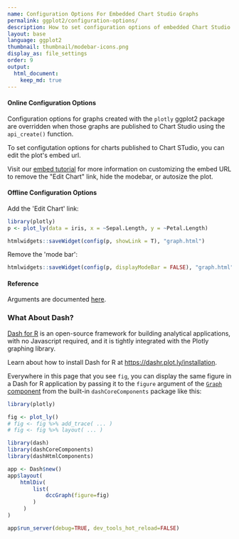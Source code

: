 ```yaml
---
name: Configuration Options For Embedded Chart Studio Graphs 
permalink: ggplot2/configuration-options/
description: How to set configuration options of embedded Chart Studio graphs in ggplot2. Examples of both online and offline configurations.
layout: base
language: ggplot2
thumbnail: thumbnail/modebar-icons.png
display_as: file_settings
order: 9
output:
  html_document:
    keep_md: true
---
```



#### Online Configuration Options 

Configuration options for graphs created with the `plotly` ggplot2 package are overridden when those graphs are published to Chart Studio using the `api_create()` function. 

To set configutation options for charts published to Chart STudio, you can edit the plot's embed url. 

Visit our [embed tutorial](http://help.plot.ly/embed-graphs-in-websites/#step-8-customize-the-iframe) for more information on customizing the embed URL to remove the "Edit Chart" link, hide the modebar, or autosize the plot.

#### Offline Configuration Options 

Add the 'Edit Chart' link:

``` r
library(plotly)
p <- plot_ly(data = iris, x = ~Sepal.Length, y = ~Petal.Length)

htmlwidgets::saveWidget(config(p, showLink = T), "graph.html")
```

Remove the 'mode bar':

``` r
htmlwidgets::saveWidget(config(p, displayModeBar = FALSE), "graph.html")
```

#### Reference
Arguments are documented [here](https://github.com/plotly/plotly.js/blob/master/src/plot_api/plot_config.js).
### What About Dash?

[Dash for R](https://dashr.plot.ly/) is an open-source framework for building analytical applications, with no Javascript required, and it is tightly integrated with the Plotly graphing library. 

Learn about how to install Dash for R at https://dashr.plot.ly/installation.

Everywhere in this page that you see `fig`, you can display the same figure in a Dash for R application by passing it to the `figure` argument of the [`Graph` component](https://dashr.plot.ly/dash-core-components/graph) from the built-in `dashCoreComponents` package like this:


``` r
library(plotly)

fig <- plot_ly() 
# fig <- fig %>% add_trace( ... )
# fig <- fig %>% layout( ... ) 

library(dash)
library(dashCoreComponents)
library(dashHtmlComponents)

app <- Dash$new()
app$layout(
    htmlDiv(
        list(
            dccGraph(figure=fig) 
        )
     )
)

app$run_server(debug=TRUE, dev_tools_hot_reload=FALSE)
```
